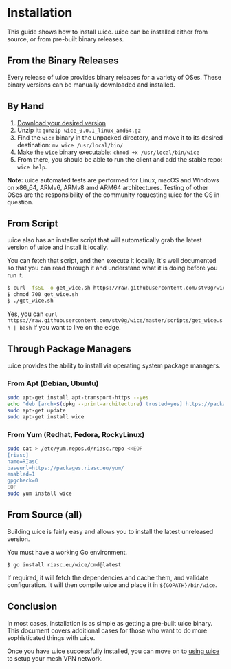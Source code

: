 # Installation

This guide shows how to install ɯice.
ɯice can be installed either from source, or from pre-built binary releases.

## From the Binary Releases

Every release of ɯice provides binary releases for a variety of OSes.
These binary versions can be manually downloaded and installed.

## By Hand

1. [Download your desired version](https://github.com/stv0g/wice/releases)
2. Unzip it: `gunzip wice_0.0.1_linux_amd64.gz`
3. Find the `wice` binary in the unpacked directory, and move it to its desired destination: `mv wice /usr/local/bin/`
5. Make the `wice` binary executable: `chmod +x /usr/local/bin/wice`
6. From there, you should be able to run the client and add the stable repo: `wice help`.

**Note:** ɯice automated tests are performed for Linux, macOS and Windows on x86_64, ARMv6, ARMv8 amd ARM64 architectures.
Testing of other OSes are the responsibility of the community requesting ɯice for the OS in question.

## From Script

ɯice also has an installer script that will automatically grab the latest version of ɯice and install it locally.

You can fetch that script, and then execute it locally.
It's well documented so that you can read through it and understand what it is doing before you run it.

```bash
$ curl -fsSL -o get_wice.sh https://raw.githubusercontent.com/stv0g/wice/master/scripts/get_wice.sh
$ chmod 700 get_wice.sh
$ ./get_wice.sh
```

Yes, you can `curl https://raw.githubusercontent.com/stv0g/wice/master/scripts/get_wice.sh | bash` if you want to live on the edge.

## Through Package Managers

ɯice provides the ability to install via operating system package managers.

### From Apt (Debian, Ubuntu)

```bash
sudo apt-get install apt-transport-https --yes
echo "deb [arch=$(dpkg --print-architecture) trusted=yes] https://packages.riasc.eu/apt/ /" | sudo tee /etc/apt/sources.list.d/riasc.list
sudo apt-get update
sudo apt-get install wice
```

### From Yum (Redhat, Fedora, RockyLinux)

```bash
sudo cat > /etc/yum.repos.d/riasc.repo <<EOF
[riasc]
name=RIasC
baseurl=https://packages.riasc.eu/yum/
enabled=1
gpgcheck=0
EOF
sudo yum install wice
```

## From Source (all)

Building ɯice is fairly easy and allows you to install the latest unreleased version.

You must have a working Go environment.

```
$ go install riasc.eu/wice/cmd@latest
```

If required, it will fetch the dependencies and cache them, and validate configuration.
It will then compile ɯice and place it in `${GOPATH}/bin/wice`.

##  Conclusion

In most cases, installation is as simple as getting a pre-built ɯice binary.
This document covers additional cases for those who want to do more sophisticated things with ɯice.

Once you have ɯice successfully installed, you can move on to [using ɯice](Usage.md) to setup your mesh VPN network.